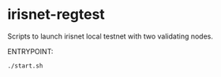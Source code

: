 # irisnet-regtest
Scripts to launch irisnet local testnet with two validating nodes.

ENTRYPOINT:
```bash
./start.sh
```
